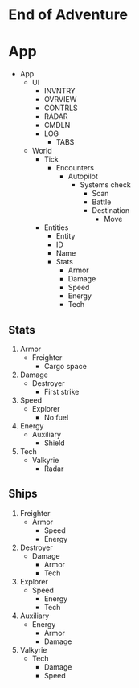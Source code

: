 # End of Adventure


# App

- App
  - UI
    - INVNTRY
    - OVRVIEW
    - CONTRLS
    - RADAR
    - CMDLN
    - LOG
      - TABS
  - World
    - Tick
      - Encounters
        - Autopilot
          - Systems check
            - Scan
             - Battle
            - Destination
              - Move
    - Entities
      -  Entity
        - ID
        - Name
        - Stats
          - Armor
          - Damage
          - Speed
          - Energy
          - Tech



## Stats

1. Armor
   - Freighter
     - Cargo space
2. Damage
   - Destroyer
     - First strike
3. Speed
   - Explorer
     - No fuel
4. Energy
   - Auxiliary
     - Shield
5. Tech
   - Valkyrie
     - Radar




## Ships

1. Freighter
   - Armor
     - Speed
     - Energy
2. Destroyer
   - Damage
     - Armor
     - Tech
3. Explorer
   - Speed
     - Energy
     - Tech
4. Auxiliary
   - Energy
     - Armor
     - Damage
5. Valkyrie
   - Tech
     - Damage
     - Speed
